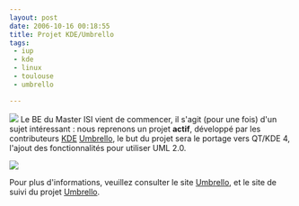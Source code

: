 ```yaml
---
layout: post
date: 2006-10-16 00:18:55
title: Projet KDE/Umbrello
tags:
 - iup
 - kde
 - linux
 - toulouse
 - umbrello

---
```


![](/images/60px-KDE_logo.svg.png) Le BE du Master ISI vient de commencer, il s'agit (pour une fois) d'un sujet intéressant : nous reprenons un projet **actif**, développé par les contributeurs [KDE](http://www.kde.org/) [Umbrello](http://uml.sf.net/), le but du projet sera le portage vers QT/KDE 4, l'ajout des fonctionnalités pour utiliser UML 2.0.

![](/images/umbrello-elcuco1-wee.png)

Pour plus d'informations, veuillez consulter le site [Umbrello](http://uml.sf.net/), et le site de suivi du projet [Umbrello](http://umbrello.free.fr/).
